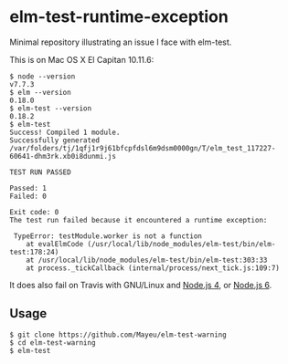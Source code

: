 # elm-test-runtime-exception

Minimal repository illustrating an issue I face with elm-test.

This is on Mac OS X El Capitan 10.11.6:
```
$ node --version
v7.7.3
$ elm --version
0.18.0
$ elm-test --version
0.18.2
$ elm-test
Success! Compiled 1 module.
Successfully generated /var/folders/tj/1qfj1r9j61bfcpfdsl6m9dsm0000gn/T/elm_test_117227-60641-dhm3rk.xb0i8dunmi.js

TEST RUN PASSED

Passed: 1
Failed: 0

Exit code: 0
The test run failed because it encountered a runtime exception:

 TypeError: testModule.worker is not a function
    at evalElmCode (/usr/local/lib/node_modules/elm-test/bin/elm-test:178:24)
    at /usr/local/lib/node_modules/elm-test/bin/elm-test:303:33
    at process._tickCallback (internal/process/next_tick.js:109:7)
```

It does also fail on Travis with GNU/Linux and [Node.js 4](https://travis-ci.org/Mayeu/elm-test-runtime-exception/jobs/215677828), or [Node.js 6](https://travis-ci.org/Mayeu/elm-test-runtime-exception/jobs/215677829).

## Usage

```
$ git clone https://github.com/Mayeu/elm-test-warning
$ cd elm-test-warning
$ elm-test
```
